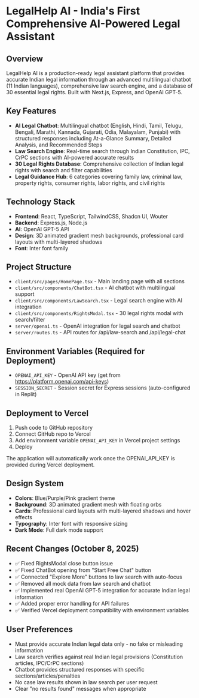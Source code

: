 # LegalHelp AI - India's First Comprehensive AI-Powered Legal Assistant

## Overview
LegalHelp AI is a production-ready legal assistant platform that provides accurate Indian legal information through an advanced multilingual chatbot (11 Indian languages), comprehensive law search engine, and a database of 30 essential legal rights. Built with Next.js, Express, and OpenAI GPT-5.

## Key Features
- **AI Legal Chatbot**: Multilingual chatbot (English, Hindi, Tamil, Telugu, Bengali, Marathi, Kannada, Gujarati, Odia, Malayalam, Punjabi) with structured responses including At-a-Glance Summary, Detailed Analysis, and Recommended Steps
- **Law Search Engine**: Real-time search through Indian Constitution, IPC, CrPC sections with AI-powered accurate results
- **30 Legal Rights Database**: Comprehensive collection of Indian legal rights with search and filter capabilities
- **Legal Guidance Hub**: 6 categories covering family law, criminal law, property rights, consumer rights, labor rights, and civil rights

## Technology Stack
- **Frontend**: React, TypeScript, TailwindCSS, Shadcn UI, Wouter
- **Backend**: Express.js, Node.js
- **AI**: OpenAI GPT-5 API
- **Design**: 3D animated gradient mesh backgrounds, professional card layouts with multi-layered shadows
- **Font**: Inter font family

## Project Structure
- `client/src/pages/HomePage.tsx` - Main landing page with all sections
- `client/src/components/ChatBot.tsx` - AI chatbot with multilingual support
- `client/src/components/LawSearch.tsx` - Legal search engine with AI integration
- `client/src/components/RightsModal.tsx` - 30 legal rights modal with search/filter
- `server/openai.ts` - OpenAI integration for legal search and chatbot
- `server/routes.ts` - API routes for /api/law-search and /api/legal-chat

## Environment Variables (Required for Deployment)
- `OPENAI_API_KEY` - OpenAI API key (get from https://platform.openai.com/api-keys)
- `SESSION_SECRET` - Session secret for Express sessions (auto-configured in Replit)

## Deployment to Vercel
1. Push code to GitHub repository
2. Connect GitHub repo to Vercel
3. Add environment variable `OPENAI_API_KEY` in Vercel project settings
4. Deploy

The application will automatically work once the OPENAI_API_KEY is provided during Vercel deployment.

## Design System
- **Colors**: Blue/Purple/Pink gradient theme
- **Background**: 3D animated gradient mesh with floating orbs
- **Cards**: Professional card layouts with multi-layered shadows and hover effects
- **Typography**: Inter font with responsive sizing
- **Dark Mode**: Full dark mode support

## Recent Changes (October 8, 2025)
- ✅ Fixed RightsModal close button issue
- ✅ Fixed ChatBot opening from "Start Free Chat" button
- ✅ Connected "Explore More" buttons to law search with auto-focus
- ✅ Removed all mock data from law search and chatbot
- ✅ Implemented real OpenAI GPT-5 integration for accurate Indian legal information
- ✅ Added proper error handling for API failures
- ✅ Verified Vercel deployment compatibility with environment variables

## User Preferences
- Must provide accurate Indian legal data only - no fake or misleading information
- Law search verifies against real Indian legal provisions (Constitution articles, IPC/CrPC sections)
- Chatbot provides structured responses with specific sections/articles/penalties
- No case law results shown in law search per user request
- Clear "no results found" messages when appropriate
